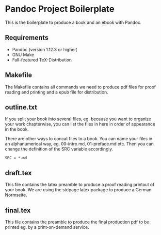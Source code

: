 Pandoc Project Boilerplate
==========================

This is the boilerplate to produce a book and an ebook with Pandoc.

Requirements
------------

* Pandoc (version 1.12.3 or higher)
* GNU Make
* Full-featured TeX-Distribution

Makefile
--------

The Makefile contains all commands we need to produce pdf files for proof reading and printing and a epub file for distribution.

outline.txt
-----------

If you split your book into several files, eg. because you want to organize your work chapterwise, you can list the files in here in order of appearance in the book.

There are other ways to concat files to a book. You can name your files in an alphanumerical way, eg. 00-intro.md, 01-preface.md etc. Then you can change the definition of the SRC variable accordingly.

    SRC = *.md

draft.tex
---------

This file contains the latex preamble to produce a proof reading printout of your book. We are using the stdpage latex package to produce a German Normseite.

final.tex
---------

This file contains the preamble to produce the final production pdf to be printed eg. by a print-on-demand service.
